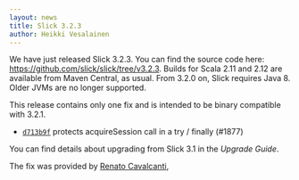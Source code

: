 ```yaml
---
layout: news
title: Slick 3.2.3
author: Heikki Vesalainen
---
```

We have just released Slick 3.2.3.
You can find the source code here: <https://github.com/slick/slick/tree/v3.2.3>.
Builds for Scala 2.11 and 2.12 are available from Maven Central, as usual.
From 3.2.0 on, Slick requires Java 8. Older JVMs are no longer supported.

This release contains only one fix and is intended to be binary compatible with 3.2.1.

* [``d713b9f``](https://github.com/slick/slick/commit/d713b9fff117e4fc962cc463bdd1cbfdc51c73f8) protects acquireSession call in a try / finally (#1877)

You can find details about upgrading from Slick 3.1 in the *Upgrade Guide*. 

The fix was provided by [Renato  Cavalcanti](https://github.com/renatocaval),

